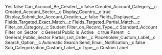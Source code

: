 <?xml version="1.0" encoding="UTF-8"?>
<CustomMetadata xmlns="http://soap.sforce.com/2006/04/metadata" xmlns:xsi="http://www.w3.org/2001/XMLSchema-instance" xmlns:xsd="http://www.w3.org/2001/XMLSchema">
    <label>Yes</label>
    <protected>false</protected>
    <values>
        <field>Can_Account_Be_Created__c</field>
        <value xsi:type="xsd:boolean">false</value>
    </values>
    <values>
        <field>Created_Account_Category__c</field>
        <value xsi:nil="true"/>
    </values>
    <values>
        <field>Created_Account_Sector__c</field>
        <value xsi:nil="true"/>
    </values>
    <values>
        <field>Display_Country__c</field>
        <value xsi:type="xsd:boolean">true</value>
    </values>
    <values>
        <field>Display_Submit_for_Account_Creation__c</field>
        <value xsi:type="xsd:boolean">false</value>
    </values>
    <values>
        <field>Fields_Displayed__c</field>
        <value xsi:nil="true"/>
    </values>
    <values>
        <field>Fields_Targeted_Exact_Match__c</field>
        <value xsi:nil="true"/>
    </values>
    <values>
        <field>Fields_Targeted_Partial_Match__c</field>
        <value xsi:nil="true"/>
    </values>
    <values>
        <field>Filter_on_Category__c</field>
        <value xsi:type="xsd:string">Student</value>
    </values>
    <values>
        <field>Filter_on_Record_Type__c</field>
        <value xsi:type="xsd:string">Standard_Account</value>
    </values>
    <values>
        <field>Filter_on_Sector__c</field>
        <value xsi:type="xsd:string">General Public</value>
    </values>
    <values>
        <field>Is_Active__c</field>
        <value xsi:type="xsd:boolean">true</value>
    </values>
    <values>
        <field>Parent__c</field>
        <value xsi:type="xsd:string">General_Public_Sector</value>
    </values>
    <values>
        <field>Partial_List_Order__c</field>
        <value xsi:nil="true"/>
    </values>
    <values>
        <field>Placeholder_Custom_Label__c</field>
        <value xsi:nil="true"/>
    </values>
    <values>
        <field>Search_Option__c</field>
        <value xsi:type="xsd:string">Automatic Search</value>
    </values>
    <values>
        <field>Send_Email_Notification__c</field>
        <value xsi:type="xsd:boolean">false</value>
    </values>
    <values>
        <field>Sub_Categorization_Custom_Label__c</field>
        <value xsi:nil="true"/>
    </values>
    <values>
        <field>Type__c</field>
        <value xsi:type="xsd:string">Custom Label</value>
    </values>
</CustomMetadata>
